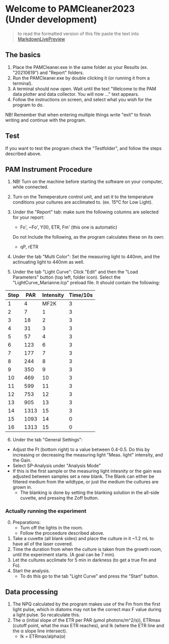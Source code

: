 # Welcome to PAMCleaner2023 (Under development)
> to read the formatted version of this file paste the text into [MarkdownLivePreview](https://markdownlivepreview.com/)

## The basics
1. Place the PAMCleaner.exe in the same folder as your Results (ex. "20210619") and "Report" folders.
2. Run the PAMCleaner.exe by double clicking it (or running it from a terminal).
3. A terminal should now open. Wait until the text "Welcome to the PAM data plotter and data collector. You will now ..." text appears.
4. Follow the instructions on screen, and select what you wish for the program to do. 

NB! Remember that when entering multiple things write "exit" to finish writing and continue with the program.

## Test
If you want to test the program check the "Testfolder", and follow the steps described above.

## PAM Instrument Procedure

1. NB! Turn on the machine before starting the software on your computer, while connected.

2. Turn on the Temeperature control unit, and set it to the temperature conditions your cultures are acclimated to. (ex. 15°C for Low Light).

3. Under the "Report" tab: make sure the following columns are selected for your report:
    
    * Fo', ~Fo', Y(II), ETR, Fm' (this one is automatic)
    
    Do not Include the following, as the program calculates these on its own:
    * qP, rETR

4. Under the tab "Multi Color": Set the measuring light to 440nm, and the actinuating light to 440nm as well.

5. Under the tab "Light Curve": Click "Edit" and then the "Load Parameters" button (top left, folder icon). Select the "LightCurve_Marianne.lcp" preload file. It should contain the following:

| Step | PAR | Intensity | Time/10s |
|------|-----|-----------|----------|
|1     |4    | MF2K      |3         |
|2     |7    | 1         |3         |
|3     |18   | 2         |3         |
|4     |31   | 3         |3         |
|5     |57   | 4         |3         |
|6     |123  | 6         |3         |
|7     |177  | 7         |3         |
|8     |244  | 8         |3         |
|9     |350  | 9         |3         |
|10    |469  | 10        |3         |
|11    |599  | 11        |3         |
|12    |753  | 12        |3         |
|13    |905  | 13        |3         |
|14    |1313 | 15        |3         |
|15    |1093 | 14        |0         |
|16    |1313 | 15        |0         |

6. Under the tab "General Settings":
* Adjust the Ft (bottom right) to a value between 0.4-0.5. Do this by increasing or decreasing the measuring light "Meas. light" intensity, and the Gain. 
* Select SP-Analysis under "Analysis Mode"
* If this is the first sample or the measuring light intesnity or the gain was adjusted between samples set a new blank. The Blank can either be filtered medium from the wildtype, or just the medium the cultures are grown in. 
    * The blanking is done by setting the blanking solution in the all-side cuvette, and pressing the Zoff button.

### Actually running the experiment

0. Preparations:
    * Turn off the lights in the room.
    * Follow the proceedure described above.
1. Take a cuvette (all blank sides) and place the culture in it ~1.2 mL to have all of the laser covered. 
2. Time the duration from when the culture is taken from the growth room, until the experiment starts. (A goal can be 7 min).
3. Let the cultures acclimate for 5 min in darkness (to get a true Fm and Fo). 
4. Start the analysis.
    * To do this go to the tab "Light Curve" and press the "Start" button.

## Data processing
1. The NPQ calculated by the program makes use of the Fm from the first light pulse, which in diatoms may not be the correct max F value during a light pulse. So recalculate this.
2. The α (initial slope of the ETR per PAR (μmol photons/m^2/s)), ETRmax (cutoff point, what the max ETR reaches), and Ik (where the ETR line and the α slope line intersect).
    * Ik = ETRmax/alpha(α)


